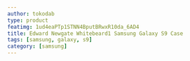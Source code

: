 ```yaml
---
author: tokodab
type: product
featimg: 1ud4eaPTp1STNN4BputBRwxR10da_6AD4
title: Edward Newgate Whitebeard1 Samsung Galaxy S9 Case
tags: [samsung, galaxy, s9]
category: [samsung]
---
```

